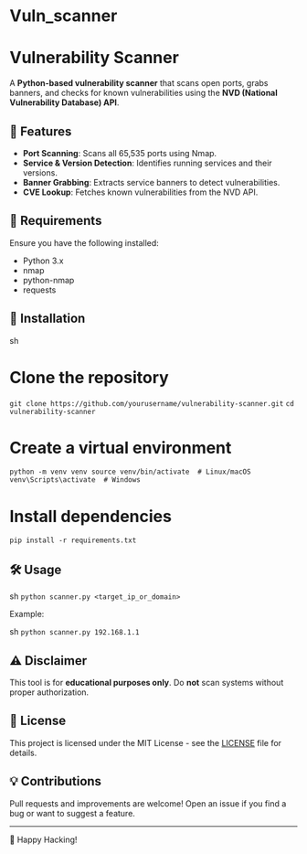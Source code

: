 # Vuln_scanner
# Vulnerability Scanner

A **Python-based vulnerability scanner** that scans open ports, grabs banners, and checks for known vulnerabilities using the **NVD (National Vulnerability Database) API**.

## 🚀 Features
- **Port Scanning**: Scans all 65,535 ports using Nmap.
- **Service & Version Detection**: Identifies running services and their versions.
- **Banner Grabbing**: Extracts service banners to detect vulnerabilities.
- **CVE Lookup**: Fetches known vulnerabilities from the NVD API.

## 📌 Requirements
Ensure you have the following installed:

- Python 3.x
- nmap
- python-nmap
- requests

## 🔧 Installation

sh
# Clone the repository
`git clone https://github.com/yourusername/vulnerability-scanner.git`
`cd vulnerability-scanner`

# Create a virtual environment
`python -m venv venv
source venv/bin/activate  # Linux/macOS
venv\Scripts\activate  # Windows`

# Install dependencies
`pip install -r requirements.txt`



## 🛠️ Usage

sh
`python scanner.py <target_ip_or_domain>`


Example:

sh
`python scanner.py 192.168.1.1`



## ⚠️ Disclaimer
This tool is for **educational purposes only**. Do **not** scan systems without proper authorization.

## 📜 License
This project is licensed under the MIT License - see the [LICENSE](LICENSE) file for details.

## 💡 Contributions
Pull requests and improvements are welcome! Open an issue if you find a bug or want to suggest a feature.

---
🚀 Happy Hacking!
